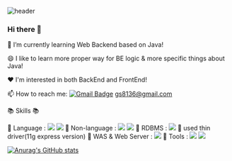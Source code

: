 

<!--
**hy6219/hy6219** is a ✨ _special_ ✨ repository because its `README.md` (this file) appears on your GitHub profile.

Here are some ideas to get you started:

- 🔭 I’m currently working on ...
- 🌱 I’m currently learning ...
- 👯 I’m looking to collaborate on ...
- 🤔 I’m looking for help with ...
- 💬 Ask me about ...
- 📫 How to reach me: ...
- 😄 Pronouns: ...
- ⚡ Fun fact: ...
-->
![header](https://capsule-render.vercel.app/api?type=wave&color=gradient&height=300&section=header&text=Jisoo%20Jeong&fontSize=70)

### Hi there 👋


🌱 I’m currently learning Web Backend based on Java!

😄 I like to learn more proper way for BE logic & more specific things about Java!

❤️ I'm interested in both BackEnd and FrontEnd!

📫 How to reach me:   [![Gmail Badge](https://img.shields.io/badge/Gmail-d14836?style=flat-square&logo=Gmail&logoColor=white&link=mailto:gs8136@gmail.com)](mailto:gs8136@gmail.com)  gs8136@gmail.com

📚 Skills 📚

🧡 Language : ![](https://img.shields.io/badge/-java-blue) ![](https://img.shields.io/badge/-Javascript-brightgreen)
🧡 Non-language : ![](https://img.shields.io/badge/-HTML-red) ![](https://img.shields.io/badge/-CSS-yellow)
🧡 RDBMS : ![](https://img.shields.io/badge/-Oracle-orange) 🌻 used thin driver(11g express version)
🧡 WAS & Web Server : ![](https://img.shields.io/badge/-Apache-brightgreen)
🧡 Tools : ![](https://img.shields.io/badge/-JSP-blueviolet) ![](https://img.shields.io/badge/-Servlet-blue)

[![Anurag's GitHub stats](https://github-readme-stats.vercel.app/api?username=hy6219&theme=cobalt)](https://github.com/hy6219/github-readme-stats)
